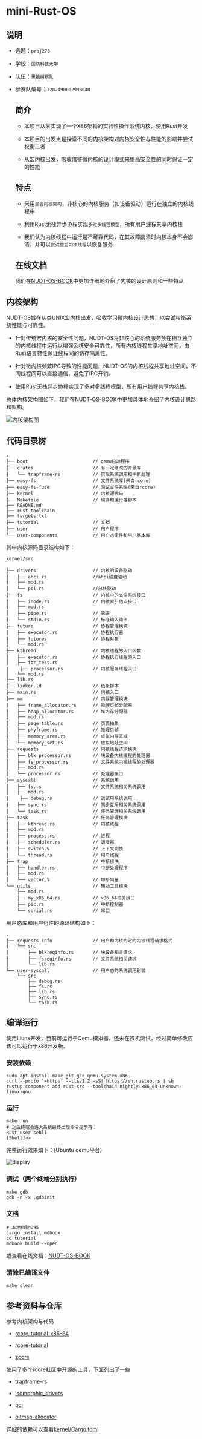 # mini-Rust-OS


## 说明 

- 选题：`proj278`

- 学校：`国防科技大学`

- 队伍：`黑袍纠察队`

- 参赛队编号：`T202490002993040`
  
  ## 简介

    - 本项目从零实现了一个X86架构的实验性操作系统内核，使用Rust开发
   
    - 本项目的出发点是探索不同的内核架构对内核安全性与性能的影响并尝试权衡二者
     
    - 从宏内核出发，吸收借鉴微内核的设计模式来提高安全性的同时保证一定的性能

  ## 特点

    - 采用`混合内核架构`，非核心的内核服务（如设备驱动）运行在独立的内核线程中

    - 利用Rust无栈异步协程实现`多对多线程模型`，所有用户线程共享内核栈

    - 我们认为内核线程中运行是不可靠代码，在其故障崩溃时内核本身不会崩溃，并可以`尝试重启内核线程`以恢复服务
  
  ## 在线文档
    我们在[NUDT-OS-BOOK](https://flying-rind.github.io/mini-Rust-os/)中更加详细地介绍了内核的设计原则和一些特点


## 内核架构
NUDT-OS旨在从类UNIX宏内核出发，吸收学习微内核设计思想，以尝试权衡系统性能与可靠性。

* 针对传统宏内核的安全性问题，NUDT-OS将非核心的系统服务放在相互独立的内核线程中运行以增强系统安全可靠性，所有内核线程共享地址空间，由Rust语言特性保证线程间的访存隔离性。

* 针对微内核频繁IPC导致的性能问题，NUDT-OS的内核线程共享地址空间，不同线程间可以直接通信，避免了IPC开销。

* 使用Rust无栈异步协程实现了多对多线程模型，所有用户线程共享内核栈。
  
总体内核架构图如下，我们在[NUDT-OS-BOOK](https://flying-rind.github.io/mini-Rust-os/)中更加具体地介绍了内核设计思路和架构。

![内核架构图](tutorial/src/pic/架构.png)

## 代码目录树
```
.
├── boot                        // qemu启动程序
├── crates                      // 有一定修改的开源库
│   └── trapframe-rs            // 实现系统调用和中断处理
├── easy-fs                     // 文件系统库(来自rcore)
├── easy-fs-fuse                // 测试文件系统(来自rcore)
├── kernel                      // 内核源代码
├── Makefile                    // 编译和运行等脚本
├── README.md                   
├── rust-toolchain  
├── targets.txt
├── tutorial                    // 文档
├── user                        // 用户程序
└── user-components             // 用户态组件和用户基本库
``` 

其中内核源码目录结构如下：
```
kernel/src

├── drivers                     // 内核的设备驱动
│   ├── ahci.rs                 //ahci磁盘驱动
│   ├── mod.rs
│   └── pci.rs                  //总线驱动
├── fs                          // 内核中的文件系统接口
│   ├── inode.rs                // 内核索引结点接口
│   ├── mod.rs
│   ├── pipe.rs                 // 管道
│   └── stdio.rs                // 标准输入输出
├── future                      // 协程管理模块
│   ├── executor.rs             // 协程执行器
│   ├── futures                 // 协程对象
│   └── mod.rs
├── kthread                     // 内核线程的入口函数
│   ├── executor.rs             // 协程执行线程的入口
│   ├── for_test.rs
|    ├── processor.rs           // 内核服务线程入口 
│   └── mod.rs
├── lib.rs
├── linker.ld                   // 链接脚本
├── main.rs                     // 内核入口
├── mm                          // 内存管理模块
│   ├── frame_allocator.rs      // 物理页帧分配器
│   ├── heap_allocator.rs       // 堆内存分配器
│   ├── mod.rs
│   ├── page_table.rs           // 页表抽象
│   ├── phyframe.rs             // 物理页帧
│   ├── memory_area.rs          // 虚拟内存区域
│   └── memory_set.rs           // 虚拟地址空间
├── requests                    // 内核线程请求模块
│   ├── blk_processor.rs        // 块设备内核线程的处理器
│   ├── fs_processor.rs         // 文件系统内核线程的处理器
│   ├── mod.rs
│   └── processor.rs            // 处理器接口
├── syscall                     // 系统调用
│   ├── fs.rs                   // 文件系统相关系统调用
│   ├── mod.rs                 
|    ├── debug.rs               // 调试用系统调用
│   ├── sync.rs                 // 同步互斥相关系统调用
│   └── task.rs                 // 任务管理相关系统调用
├── task                        // 任务管理模块
│   ├── kthread.rs              // 内核线程
│   ├── mod.rs
│   ├── process.rs              // 进程
│   ├── scheduler.rs            // 调度器
│   ├── switch.S                // 上下文切换
│   └── thread.rs               // 用户线程
├── trap                        // 中断模块
│   ├── handler.rs              // 中断处理程序
│   ├── mod.rs
│   └── vector.S                // 中断向量
└── utils                       // 辅助工具模块
    ├── mod.rs
    ├── my_x86_64.rs            // x86_64相关接口
    ├── pic.rs                  // 中断控制器
    └── serial.rs               // 串口
```
用户态库和用户组件的源码结构如下：

```
.
├── requests-info               // 用户和内核约定的内核线程请求格式
│   └── src
│       ├── blkreqinfo.rs       // 块设备相关请求
│       ├── fsreqinfo.rs        // 文件系统相关请求
│       └── lib.rs
└── user-syscall                // 用户态的系统调用封装
    └── src
        ├── debug.rs
        ├── fs.rs
        ├── lib.rs
        ├── sync.rs
        └── task.rs
```

## 编译运行
使用Liunx开发，目前可运行于Qemu模拟器，还未在裸机测试，经过简单修改应该可以运行于x86开发板。

### 安装依赖
```shell
sudo apt install make git gcc qemu-system-x86 
curl --proto '=https' --tlsv1.2 -sSf https://sh.rustup.rs | sh
rustup component add rust-src --toolchain nightly-x86_64-unknown-linux-gnu
```

### 运行
```shell
make run
# 之后终端会进入系统最终出现命令提示符：
Rust user sehll
[Shell]>>
```

完整运行效果如下：(Ubuntu qemu平台)

![display](tutorial/src/pic/display.gif)

### 调试（两个终端分别执行）

```shell
make gdb
gdb -n -x .gdbinit
```

### 文档
```shell
# 本地构建文档
cargo install mdbook
cd tutorial
mdbook build --open
```
或查看在线文档：[NUDT-OS-BOOK](tutorial/book/md/引言.html)

### 清除已编译文件

```shell
make clean
```

## 参考资料与仓库

参考内核架构与代码

- [rcore-tutorial-x86-64](https://github.com/rcore-os/rCore-Tutorial-v3-x86_64)

- [rcore-tutorial](https://github.com/rcore-os/rCore-Tutorial-v3)

- [zcore](https://github.com/rcore-os/zCore)

使用了多个rcore社区中开源的工具，下面列出了一些

- [trapframe-rs](https://github.com/rcore-os/trapframe-rs)

- [isomorphic_drivers](https://github.com/rcore-os/isomorphic_drivers)

- [pci](https://github.com/rcore-os/pci-rs)

- [bitmap-allocator](https://github.com/rcore-os/bitmap-allocator)

详细的依赖可以查看[kernel/Cargo.toml](kernel/Cargo.toml)